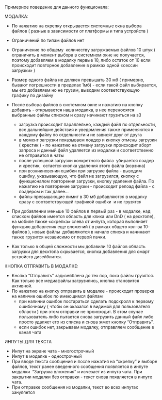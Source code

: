 Примерное поведение для данного функционала:

МОДАЛКА:
- По нажатию на скрепку открывается системные окна выбора файлов ( разные в зависимости от платформы и типа устройств )
- Ограничений по типам файлов нет
- Ограничение по общему  количеству загружаемых файлов 10 штук ( ограничить в момент выбора в системном окне не получается, поэтому добавляем в модалку первые 10, либо остаток от 10 если происходит повторное добавление в рамках одной «сессии загрузки» )

- Размер одного файла не должен превышать 30 мб ( примерно, бывают погрешности в пределах 1мб) - если такой файл выбирается, мы его добавляем но не грузим, выводим соответствующую графику по дизайну

- После выбора файлов в системном окне и нажатию на кнопку добавить - открывается наша модалка, в нее переносятся выбранные файлы списком и сразу начинают грузиться на s3
	* загрузка происходит параллельно, каждый файл по отдельности, все дальнейшие действия и уведомления также применяются к каждому файлу по 	отдельности и не зависят друг от друга
	* в момент загрузки показываем лоадер и кнопку отмены загрузки ( крестик ) - по нажатию на отмену загрузки происходит аборт запроса и данный файл удаляется из модалки и соответственно не отправится в чаты
	* после успешной загрузки конкретного файла  убирается лоадер и крестик,  остается кнопка удаления этого файла (корзина)
	* при возникновении ошибки при загрузке файла - выводим ошибку, указывающую, что файл не загрузился, кнопку с функционалом повторения загрузки, 	кнопку удаления файла. По нажатию на повторение загрузки - происходит релоад файла - с лоадером и так далее…
	* файлы превышающие лимит в 30 мб добавляются в модалку сразу с соответствующей графикой ошибки  и не грузятся
	
- При добавлении меньше 10 файлов в первый раз - в модалке, над списком файлов имеется область для клика или DnD ( на десктопе), на мобиле также «скрепка» слева от инпута, которая выполняет функцию добавления еще вложений ( в рамках общего кол-ва 10- файлов ), новые файлы  добавляются в начало списка и начинают также грузится независимо от первой пачки.
- Как только в общей сложности мы добавили 10 файлов область загрузки для десктопа скрывается, кнопка добавления для смарт устройств дизейблится.


КНОПКА ОТПРАВИТЬ В МОДАЛКЕ:
- Кнопка “Отправить” задизейблена до тех пор, пока файлы грузятся. Как только все медиафайлы загрузились, кнопка становится активной.
- По нажатию на кнопку отправить в модалке - происходит проверка на наличие ошибок по имеющимся файлам 
	* при наличии ошибок постараться сделать подскролл к первому ошибочному ( чтобы он оказался в видимой для пользователя области ) при этом отправки не происходит. В этом случае пользователь либо пытается снова загрузить данный файл либо просто удаляет его из списка и снова жмет кнопку “Отправить”.
	* если ошибок нет, закрываем модалку, отправляем сообщение в канал чата 


ИНПУТЫ ДЛЯ ТЕКСТА
- Инпут на экране чата - многострочный
- Инпут в модалке - однострочный
- При вводе текста сообщения и после нажатия на “скрепку” и выборе файлов, текст ранее введенного сообщения появляется в инпуте модалки  “Загрузка вложения” и исчезает из инпута чата. При закрытии модалки без отправки - текст снова появляется в инпуте чата.
- При отправке сообщения из модалки, текст во всех инпутах зануляется 
